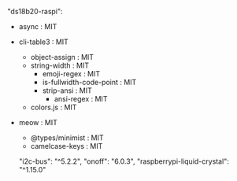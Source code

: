"ds18b20-raspi":

- async : MIT
- cli-table3 : MIT
  - object-assign : MIT
  - string-width : MIT
    - emoji-regex : MIT
    - is-fullwidth-code-point : MIT
    - strip-ansi : MIT
      - ansi-regex : MIT
  - colors.js : MIT
- meow : MIT

  - @types/minimist : MIT
  - camelcase-keys : MIT

  "i2c-bus": "^5.2.2",
  "onoff": "6.0.3",
  "raspberrypi-liquid-crystal": "^1.15.0"
